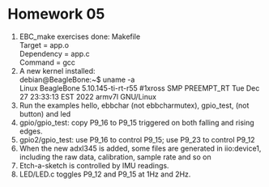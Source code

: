 # Homework 05
1. EBC_make exercises done: Makefile  
  Target = app.o  
  Dependency = app.c  
  Command = gcc  
2. A new kernel installed:  
  debian@BeagleBone:~$ uname -a  
  Linux BeagleBone 5.10.145-ti-rt-r55 #1xross SMP PREEMPT_RT Tue Dec 27 23:33:13 EST 2022 armv7l GNU/Linux
3. Run the examples hello, ebbchar (not ebbcharmutex), gpio_test, (not button) and led
4. gpio/gpio_test: copy P9_16 to P9_15 triggered on both falling and rising edges.
5. gpio2/gpio_test: use P9_16 to control P9_15; use P9_23 to control P9_12
6. When the new adxl345 is added, some files are generated in iio:device1, including the raw data, calibration, sample rate and so on 
7. Etch-a-sketch is controlled by IMU readings.
8. LED/LED.c toggles P9_12 and P9_15 at 1Hz and 2Hz.   
